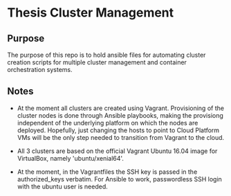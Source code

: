 # Thesis Cluster Management

## Purpose

The purpose of this repo is to hold ansible files for automating cluster creation scripts for multiple cluster management and container orchestration systems.

## Notes

* At the moment all clusters are created using Vagrant. Provisioning of the cluster nodes is done through Ansible playbooks, making the provisiong independent of the underlying platform on which the nodes are deployed. Hopefully, just changing the hosts to point to Cloud Platform VMs will be the only step needed to transition from Vagrant to the cloud.

* All 3 clusters are based on the official Vagrant Ubuntu 16.04 image for VirtualBox, namely 'ubuntu/xenial64'.

* At the moment, in the Vagrantfiles the SSH key is passed in the authorized_keys verbatim. For Ansible to work, passwordless SSH login with the ubuntu user is needed.